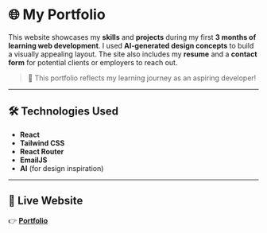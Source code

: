 # 🌐 My Portfolio

This website showcases my **skills** and **projects** during my first **3 months of learning web development**. I used **AI-generated design concepts** to build a visually appealing layout. The site also includes my **resume** and a **contact form** for potential clients or employers to reach out.

> 🚀 This portfolio reflects my learning journey as an aspiring developer!

---

## 🛠️ Technologies Used

- **React**
- **Tailwind CSS**
- **React Router**
- **EmailJS**
- **AI** (for design inspiration)

---

## 🔗 Live Website

👉 [**Portfolio**](https://philip-nioda-portfolio.netlify.app/)
